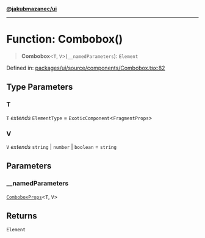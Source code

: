 [**@jakubmazanec/ui**](../README.md)

---

# Function: Combobox()

> **Combobox**\<`T`, `V`\>(`__namedParameters`): `Element`

Defined in:
[packages/ui/source/components/Combobox.tsx:82](https://github.com/jakubmazanec/tools/blob/d956cf350ae3e6bad1df754a19dfbabb088c1451/packages/ui/source/components/Combobox.tsx#L82)

## Type Parameters

### T

`T` _extends_ `ElementType` = `ExoticComponent`\<`FragmentProps`\>

### V

`V` _extends_ `string` \| `number` \| `boolean` = `string`

## Parameters

### \_\_namedParameters

[`ComboboxProps`](../type-aliases/ComboboxProps.md)\<`T`, `V`\>

## Returns

`Element`
